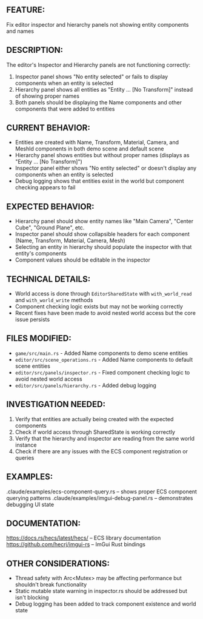 ## FEATURE:
Fix editor inspector and hierarchy panels not showing entity components and names

## DESCRIPTION:
The editor's Inspector and Hierarchy panels are not functioning correctly:
1. Inspector panel shows "No entity selected" or fails to display components when an entity is selected
2. Hierarchy panel shows all entities as "Entity ... [No Transform]" instead of showing proper names
3. Both panels should be displaying the Name components and other components that were added to entities

## CURRENT BEHAVIOR:
- Entities are created with Name, Transform, Material, Camera, and MeshId components in both demo scene and default scene
- Hierarchy panel shows entities but without proper names (displays as "Entity ... [No Transform]")
- Inspector panel either shows "No entity selected" or doesn't display any components when an entity is selected
- Debug logging shows that entities exist in the world but component checking appears to fail

## EXPECTED BEHAVIOR:
- Hierarchy panel should show entity names like "Main Camera", "Center Cube", "Ground Plane", etc.
- Inspector panel should show collapsible headers for each component (Name, Transform, Material, Camera, Mesh)
- Selecting an entity in hierarchy should populate the inspector with that entity's components
- Component values should be editable in the inspector

## TECHNICAL DETAILS:
- World access is done through `EditorSharedState` with `with_world_read` and `with_world_write` methods
- Component checking logic exists but may not be working correctly
- Recent fixes have been made to avoid nested world access but the core issue persists

## FILES MODIFIED:
- `game/src/main.rs` - Added Name components to demo scene entities
- `editor/src/scene_operations.rs` - Added Name components to default scene entities  
- `editor/src/panels/inspector.rs` - Fixed component checking logic to avoid nested world access
- `editor/src/panels/hierarchy.rs` - Added debug logging

## INVESTIGATION NEEDED:
1. Verify that entities are actually being created with the expected components
2. Check if world access through SharedState is working correctly
3. Verify that the hierarchy and inspector are reading from the same world instance
4. Check if there are any issues with the ECS component registration or queries

## EXAMPLES:
.claude/examples/ecs-component-query.rs – shows proper ECS component querying patterns
.claude/examples/imgui-debug-panel.rs – demonstrates debugging UI state

## DOCUMENTATION:
https://docs.rs/hecs/latest/hecs/ – ECS library documentation
https://github.com/hecrj/imgui-rs – ImGui Rust bindings

## OTHER CONSIDERATIONS:
- Thread safety with Arc<Mutex<World>> may be affecting performance but shouldn't break functionality
- Static mutable state warning in inspector.rs should be addressed but isn't blocking
- Debug logging has been added to track component existence and world state